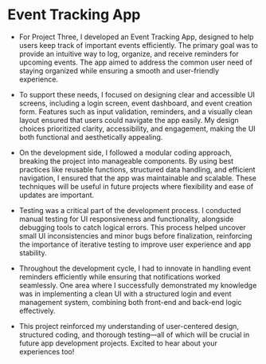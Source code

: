 # Event Tracking App
- For Project Three, I developed an Event Tracking App, designed to help users keep track of important events efficiently. The primary goal was to provide an intuitive way to log, organize, and receive reminders for upcoming events. The app aimed to address the common user need of staying organized while ensuring a smooth and user-friendly experience.

- To support these needs, I focused on designing clear and accessible UI screens, including a login screen, event dashboard, and event creation form. Features such as input validation, reminders, and a visually clean layout ensured that users could navigate the app easily. My design choices prioritized clarity, accessibility, and engagement, making the UI both functional and aesthetically appealing.

- On the development side, I followed a modular coding approach, breaking the project into manageable components. By using best practices like reusable functions, structured data handling, and efficient navigation, I ensured that the app was maintainable and scalable. These techniques will be useful in future projects where flexibility and ease of updates are important.

- Testing was a critical part of the development process. I conducted manual testing for UI responsiveness and functionality, alongside debugging tools to catch logical errors. This process helped uncover small UI inconsistencies and minor bugs before finalization, reinforcing the importance of iterative testing to improve user experience and app stability.

- Throughout the development cycle, I had to innovate in handling event reminders efficiently while ensuring that notifications worked seamlessly. One area where I successfully demonstrated my knowledge was in implementing a clean UI with a structured login and event management system, combining both front-end and back-end logic effectively.

- This project reinforced my understanding of user-centered design, structured coding, and thorough testing—all of which will be crucial in future app development projects. Excited to hear about your experiences too!
